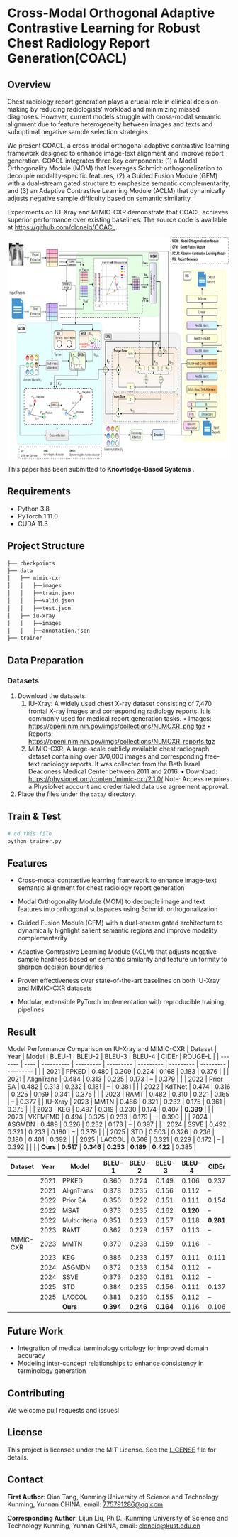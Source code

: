 # Cross-Modal Orthogonal Adaptive Contrastive Learning for Robust Chest Radiology Report Generation(COACL)


## Overview

Chest radiology report generation plays a crucial role in clinical decision-making by reducing radiologists’ workload and minimizing missed diagnoses. However, current models struggle with cross-modal semantic alignment due to feature heterogeneity between images and texts and suboptimal negative sample selection strategies.

We present COACL, a cross-modal orthogonal adaptive contrastive learning framework designed to enhance image-text alignment and improve report generation. COACL integrates three key components: (1) a Modal Orthogonality Module (MOM) that leverages Schmidt orthogonalization to decouple modality-specific features, (2) a Guided Fusion Module (GFM) with a dual-stream gated structure to emphasize semantic complementarity, and (3) an Adaptive Contrastive Learning Module (ACLM) that dynamically adjusts negative sample difficulty based on semantic similarity.

Experiments on IU-Xray and MIMIC-CXR demonstrate that COACL achieves superior performance over existing baselines. The source code is available at https://github.com/cloneiq/COACL.

<div  align="center">    
<img src="./imgs/main_structure.png" 
width = "700" height = "500" 
alt="1" align=center />
</div>

This paper has been submitted to **Knowledge-Based Systems** .

## Requirements
- Python 3.8  
- PyTorch 1.11.0  
- CUDA 11.3  

## Project Structure
```bash
├── checkpoints
├── data
│   ├── mimic-cxr
│   │   ├──images
│   │   ├──train.json
│   │   ├──valid.json
│   │   ├──test.json
│   ├── iu-xray
│   │   ├──images
│   │   ├──annotation.json
├── trainer
```
## Data Preparation

### Datasets

1. Download the datasets.
   1. IU-Xray: A widely used chest X-ray dataset consisting of 7,470 frontal X-ray images and corresponding radiology reports. It is commonly used for medical report generation tasks.
      • Images: https://openi.nlm.nih.gov/imgs/collections/NLMCXR_png.tgz
      • Reports: https://openi.nlm.nih.gov/imgs/collections/NLMCXR_reports.tgz
   2. MIMIC-CXR: A large-scale publicly available chest radiograph dataset containing over 370,000 images and corresponding free-text radiology reports. It was collected from the Beth Israel Deaconess Medical Center between 2011 and 2016.
      • Download: https://physionet.org/content/mimic-cxr/2.1.0/
      Note: Access requires a PhysioNet account and credentialed data use agreement approval.
2. Place the files under the `data/` directory.

## Train & Test

```bash
# cd this file 
python trainer.py
```

## Features

- Cross-modal contrastive learning framework to enhance image-text semantic alignment for chest radiology report generation

- Modal Orthogonality Module (MOM) to decouple image and text features into orthogonal subspaces using Schmidt orthogonalization

- Guided Fusion Module (GFM) with a dual-stream gated architecture to dynamically highlight salient semantic regions and improve modality complementarity

- Adaptive Contrastive Learning Module (ACLM) that adjusts negative sample hardness based on semantic similarity and feature uniformity to sharpen decision boundaries

- Proven effectiveness over state-of-the-art baselines on both IU-Xray and MIMIC-CXR datasets
  
- Modular, extensible PyTorch implementation with reproducible training pipelines

## Result
 Model Performance Comparison on IU-Xray and MIMIC-CXR
| Dataset | Year | Model      | BLEU-1    | BLEU-2    | BLEU-3    | BLEU-4    | CIDEr     | ROUGE-L   |
| ------- | ---- | ---------- | --------- | --------- | --------- | --------- | --------- | --------- |
|         | 2021 | PPKED      | 0.480     | 0.309     | 0.224     | 0.168     | 0.183     | 0.376     |
|         | 2021 | AlignTrans | 0.484     | 0.313     | 0.225     | 0.173     | –         | 0.379     |
|         | 2022 | Prior SA   | 0.482     | 0.313     | 0.232     | 0.181     | –         | 0.381     |
|         | 2022 | KdTNet     | 0.474     | 0.316     | 0.225     | 0.169     | 0.341     | 0.375     |
|         | 2023 | RAMT       | 0.482     | 0.310     | 0.221     | 0.165     | –         | 0.377     |
| IU-Xray | 2023 | MMTN       | 0.486     | 0.321     | 0.232     | 0.175     | 0.361     | 0.375     |
|         | 2023 | KEG        | 0.497     | 0.319     | 0.230     | 0.174     | 0.407     | **0.399** |
|         | 2023 | VKFMFMD    | 0.494     | 0.325     | 0.233     | 0.179     | –         | 0.390     |
|         | 2024 | ASGMDN     | 0.489     | 0.326     | 0.232     | 0.173     | –         | 0.397     |
|         | 2024 | SSVE       | 0.492     | 0.321     | 0.233     | 0.180     | –         | 0.379     |
|         | 2025 | STD        | 0.503     | 0.326     | 0.236     | 0.180     | 0.401     | 0.392     |
|         | 2025 | LACCOL     | 0.508     | 0.321     | 0.229     | 0.172     | –         | 0.392     |
|         |      | **Ours**   | **0.517** | **0.346** | **0.253** | **0.189** | **0.422** | 0.385     |

| Dataset   | Year | Model         | BLEU-1    | BLEU-2    | BLEU-3    | BLEU-4    | CIDEr     | ROUGE-L   |
| --------- | ---- | ------------- | --------- | --------- | --------- | --------- | --------- | --------- |
|           | 2021 | PPKED         | 0.360     | 0.224     | 0.149     | 0.106     | 0.237     | 0.284     |
|           | 2021 | AlignTrans    | 0.378     | 0.235     | 0.156     | 0.112     | –         | 0.283     |
|           | 2022 | Prior SA      | 0.356     | 0.222     | 0.151     | 0.111     | 0.154     | 0.280     |
|           | 2022 | MSAT          | 0.373     | 0.235     | 0.162     | **0.120** | –         | 0.282     |
|           | 2022 | Multicriteria | 0.351     | 0.223     | 0.157     | 0.118     | **0.281** | 0.287     |
|           | 2023 | RAMT          | 0.362     | 0.229     | 0.157     | 0.113     | –         | 0.284     |
| MIMIC-CXR | 2023 | MMTN          | 0.379     | 0.238     | 0.159     | 0.116     | –         | 0.283     |
|           | 2023 | KEG           | 0.386     | 0.233     | 0.157     | 0.111     | 0.111     | 0.274     |
|           | 2024 | ASGMDN        | 0.372     | 0.233     | 0.154     | 0.112     | –         | 0.286     |
|           | 2024 | SSVE          | 0.373     | 0.230     | 0.161     | 0.112     | –         | 0.297     |
|           | 2025 | STD           | 0.384     | 0.235     | 0.156     | 0.111     | 0.137     | 0.273     |
|           | 2025 | LACCOL        | 0.381     | 0.230     | 0.155     | 0.112     | –         | 0.292     |
|           |      | **Ours**      | **0.394** | **0.246** | **0.164** | 0.116     | 0.106     | **0.300** |

## Future Work

- Integration of medical terminology ontology for improved domain accuracy
- Modeling inter-concept relationships to enhance consistency in terminology generation

## Contributing

We welcome pull requests and issues!

## License

This project is licensed under the MIT License. See the [LICENSE](https://opensource.org/license/MIT) file for details.

## Contact

**First Author**: Qian Tang, Kunming University of Science and Technology Kunming, Yunnan CHINA, email: 775791286@qq.com

**Corresponding Author**: Lijun Liu, Ph.D., Kunming University of Science and Technology Kunming, Yunnan CHINA, email: cloneiq@kust.edu.cn

